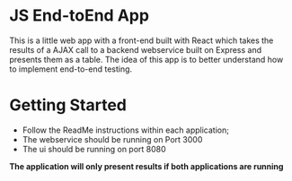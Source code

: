 # JS End-toEnd App
This is a little web app with a front-end built with React which takes the results of a AJAX call to a backend webservice built on Express and presents them as a table.
The idea of this app is to better understand how to implement end-to-end testing.

# Getting Started
* Follow the ReadMe instructions within each application;
* The webservice should be running on Port 3000
* The ui should be running on port 8080

**The application will only present results if both applications are running**
